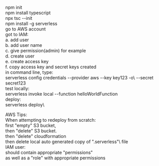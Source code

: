npm init\
npm install typescript\
npx tsc --init\
npm install -g serverless\
go to AWS account\
got to IAM:\
    a. add user\
    b. add user name\
    c. give permission(admin) for example\
    d. create user\
    e. create access key\
    f. copy access key and secret keys created\
in command line, type:  \
    serverless config credentials --provider aws --key key123 -o\ --secret secret123\
test locally:\
    serverless invoke local --function helloWorldFunction\
deploy:\
    serverless deploy\

AWS Tips:\
    When attempting to redeploy from scratch:\
        first "empty" S3 bucket,\
        then "delete" S3 bucket.\
        then "delete" cloudformation\
        then delete local auto generated copy of ".serverless"\ file\
    IAM user:\
        should contain appropriate "permissions"\
        as well as a "role" with appropriate permissions

